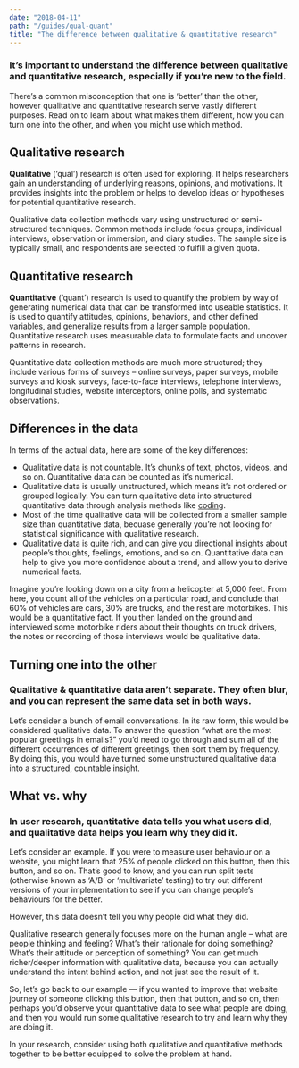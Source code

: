 ```yaml
---
date: "2018-04-11"
path: "/guides/qual-quant"
title: "The difference between qualitative & quantitative research"
---
```


### It’s important to understand the difference between qualitative and quantitative research, especially if you’re new to the field.

There’s a common misconception that one is ‘better’ than the other, however qualitative and quantitative research serve vastly different purposes. Read on to learn about what makes them different, how you can turn one into the other, and when you might use which method.

## Qualitative research

**Qualitative** (‘qual’) research is often used for exploring. It helps researchers gain an understanding of underlying reasons, opinions, and motivations. It provides insights into the problem or helps to develop ideas or hypotheses for potential quantitative research.

Qualitative data collection methods vary using unstructured or semi-structured techniques. Common methods include focus groups, individual interviews, observation or immersion, and diary studies. The sample size is typically small, and respondents are selected to fulfill a given quota.

## Quantitative research

**Quantitative** (‘quant’) research is used to quantify the problem by way of generating numerical data that can be transformed into useable statistics. It is used to quantify attitudes, opinions, behaviors, and other defined variables, and generalize results from a larger sample population. Quantitative research uses measurable data to formulate facts and uncover patterns in research.

Quantitative data collection methods are much more structured; they include various forms of surveys – online surveys, paper surveys, mobile surveys and kiosk surveys, face-to-face interviews, telephone interviews, longitudinal studies, website interceptors, online polls, and systematic observations.

## Differences in the data

In terms of the actual data, here are some of the key differences:

* Qualitative data is not countable. It’s chunks of text, photos, videos, and so on. Quantitative data can be counted as it’s numerical.
* Qualitative data is usually unstructured, which means it’s not ordered or grouped logically. You can turn qualitative data into structured quantitative data through analysis methods like [coding](<https://en.wikipedia.org/wiki/Coding_(social_sciences)>).
* Most of the time qualitative data will be collected from a smaller sample size than quantitative data, becuase generally you’re not looking for statistical significance with qualitative research.
* Qualitative data is quite rich, and can give you directional insights about people’s thoughts, feelings, emotions, and so on. Quantitative data can help to give you more confidence about a trend, and allow you to derive numerical facts.

Imagine you’re looking down on a city from a helicopter at 5,000 feet. From here, you count all of the vehicles on a particular road, and conclude that 60% of vehicles are cars, 30% are trucks, and the rest are motorbikes. This would be a quantitative fact. If you then landed on the ground and interviewed some motorbike riders about their thoughts on truck drivers, the notes or recording of those interviews would be qualitative data.

## Turning one into the other

### Qualitative & quantitative data aren’t separate. They often blur, and you can represent the same data set in both ways.

Let’s consider a bunch of email conversations. In its raw form, this would be considered qualitative data. To answer the question “what are the most popular greetings in emails?” you’d need to go through and sum all of the different occurrences of different greetings, then sort them by frequency. By doing this, you would have turned some unstructured qualitative data into a structured, countable insight.

## What vs. why

### In user research, quantitative data tells you **what** users did, and qualitative data helps you learn **why** they did it.

Let’s consider an example. If you were to measure user behaviour on a website, you might learn that 25% of people clicked on this button, then this button, and so on. That’s good to know, and you can run split tests (otherwise known as ‘A/B’ or ‘multivariate’ testing) to try out different versions of your implementation to see if you can change people’s behaviours for the better.

However, this data doesn’t tell you why people did what they did.

Qualitative research generally focuses more on the human angle – what are people thinking and feeling? What’s their rationale for doing something? What’s their attitude or perception of something? You can get much richer/deeper information with qualitative data, because you can actually understand the intent behind action, and not just see the result of it.

So, let’s go back to our example — if you wanted to improve that website journey of someone clicking this button, then that button, and so on, then perhaps you’d observe your quantitative data to see what people are doing, and then you would run some qualitative research to try and learn why they are doing it.

In your research, consider using both qualitative and quantitative methods together to be better equipped to solve the problem at hand.
